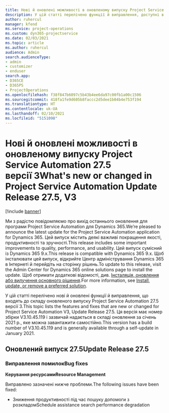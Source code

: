```yaml
---
title: Нові й оновлені можливості в оновленому випуску Project Service Automation 27.5, виправлення, версії 3
description: У цій статті перелічено функції й виправлення, доступні в оновленому випуску Project Service Automation 27.5, виправлення, версії 3.
author: ruhercul
manager: kfend
ms.service: project-operations
ms.custom: dyn365-projectservice
ms.date: 02/03/2021
ms.topic: article
ms.author: ruhercul
audience: Admin
search.audienceType:
- admin
- customizer
- enduser
search.app:
- D365CE
- D365PS
- ProjectOperations
ms.openlocfilehash: f38f847b6097c5b43b4ee6da97c00fb1a00c1506
ms.sourcegitcommit: 418fa1fe9d605b8faccc2d5dee1b04b4e753f194
ms.translationtype: HT
ms.contentlocale: uk-UA
ms.lasthandoff: 02/10/2021
ms.locfileid: "5151098"
---
```

# <a name="whats-new-or-changed-in-project-service-automation-update-release-275-v3"></a><span data-ttu-id="2e972-103">Нові й оновлені можливості в оновленому випуску Project Service Automation 27.5 версії 3</span><span class="sxs-lookup"><span data-stu-id="2e972-103">What's new or changed in Project Service Automation Update Release 27.5, V3</span></span>

[!include [banner](../includes/psa-now-project-operations.md)]

<span data-ttu-id="2e972-104">Ми з радістю повідомляємо про вихід останнього оновлення для програми Project Service Automation для Dynamics 365.</span><span class="sxs-lookup"><span data-stu-id="2e972-104">We’re pleased to announce the latest update for the Project Service Automation application for Dynamics 365.</span></span> <span data-ttu-id="2e972-105">Цей випуск містить деякі важливі покращення якості, продуктивності та зручності.</span><span class="sxs-lookup"><span data-stu-id="2e972-105">This release includes some important improvements to quality, performance, and usability.</span></span> <span data-ttu-id="2e972-106">Цей випуск сумісний із Dynamics 365 9.x.</span><span class="sxs-lookup"><span data-stu-id="2e972-106">This release is compatible with Dynamics 365 9.x.</span></span> <span data-ttu-id="2e972-107">Щоб інсталювати цей випуск, відкрийте Центр адміністрування Dynamics 365 в Інтернеті й перейдіть на сторінку рішень.</span><span class="sxs-lookup"><span data-stu-id="2e972-107">To update to this release, visit the Admin Center for Dynamics 365 online solutions page to install the update.</span></span> <span data-ttu-id="2e972-108">Щоб отримати додаткові відомості, див. [Інсталяція, оновлення або вилучення основного рішення](https://docs.microsoft.com/power-platform/admin/install-remove-preferred-solution).</span><span class="sxs-lookup"><span data-stu-id="2e972-108">For more information, see [Install, update, or remove a preferred solution](https://docs.microsoft.com/power-platform/admin/install-remove-preferred-solution).</span></span>

<span data-ttu-id="2e972-109">У цій статті перелічено нові й оновлені функції й виправлення, що входять до складу оновленого випуску Project Service Automation 27.5 версії 3.</span><span class="sxs-lookup"><span data-stu-id="2e972-109">This topic lists the features and fixes that are new or changed for Project Service Automation V3, Update Release 27.5.</span></span> <span data-ttu-id="2e972-110">Ця версія має номер збірки V3.10.45.119 і зазвичай надається в складі оновлення за січень 2021 р., яке можна завантажити самостійно.</span><span class="sxs-lookup"><span data-stu-id="2e972-110">This version has a build number of V3.10.45.119 and is generally available through a self-update in January 2021.</span></span>

## <a name="update-release-275"></a><span data-ttu-id="2e972-111">Оновлений випуск 27.5</span><span class="sxs-lookup"><span data-stu-id="2e972-111">Update Release 27.5</span></span>

### <a name="bug-fixes"></a><span data-ttu-id="2e972-112">Виправлення помилок</span><span class="sxs-lookup"><span data-stu-id="2e972-112">Bug fixes</span></span>


<span data-ttu-id="2e972-113">**Керування ресурсами**</span><span class="sxs-lookup"><span data-stu-id="2e972-113">**Resource Management**</span></span>

<span data-ttu-id="2e972-114">Виправлено зазначені нижче проблеми.</span><span class="sxs-lookup"><span data-stu-id="2e972-114">The following issues have been fixed:</span></span>

- <span data-ttu-id="2e972-115">Зниження продуктивності під час пошуку допомоги з розкладом</span><span class="sxs-lookup"><span data-stu-id="2e972-115">Schedule assistance search performance degradation</span></span>
